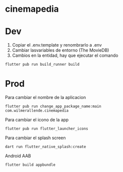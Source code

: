# cinemapedia

# Dev

1. Copiar el .env.template y renombrarlo a .env
2. Cambiar lasvariables de entorno (The MovieDB)
3. Cambios en la entidad, hay que ejecutar el comando
```
flutter pub run build_runner build
```


# Prod

Para cambiar el nombre de la aplicacion
```
flutter pub run change_app_package_name:main com.wilmerallende.cinemapedia
```

Para cambiar el icono de la app
```
flutter pub run flutter_launcher_icons
```

Para cambiar el splash screen
```
dart run flutter_native_splash:create
```

Android AAB

```
flutter build appbundle
```